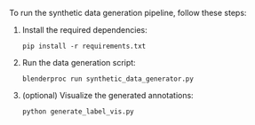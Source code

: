 To run the synthetic data generation pipeline, follow these steps:

1. Install the required dependencies:
   ```
   pip install -r requirements.txt
   ```

3. Run the data generation script:
   ```
   blenderproc run synthetic_data_generator.py
   ```

4. (optional) Visualize the generated annotations:
   ```
   python generate_label_vis.py
   ```

